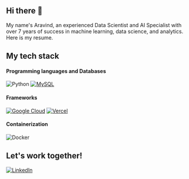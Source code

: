 ## Hi there 👋

My name's Aravind, an experienced Data Scientist and AI Specialist with over 7 years of success in machine learning, data science, and analytics. Here is my resume.

## My tech stack

#### Programming languages and Databases

![Python](https://img.shields.io/badge/python-3670A0?style=for-the-badge&logo=python&logoColor=ffdd54) [![MySQL](https://img.shields.io/badge/MySQL-4479A1?logo=mysql&logoColor=fff)](#)

#### Frameworks

[![Google Cloud](https://img.shields.io/badge/Google%20Cloud-%234285F4.svg?logo=google-cloud&logoColor=white)](#) [![Vercel](https://img.shields.io/badge/Vercel-%23000000.svg?logo=vercel&logoColor=white)](#)

#### Containerization
![Docker](https://img.shields.io/badge/docker-%230db7ed.svg?style=for-the-badge&logo=docker&logoColor=white)

## Let's work together!

[![LinkedIn](https://img.shields.io/badge/linkedin-%230077B5.svg?style=for-the-badge&logo=linkedin&logoColor=white)](https://www.linkedin.com/in/aravind-satheesh/)
<!--
**AravindSatheesh/AravindSatheesh** is a ✨ _special_ ✨ repository because its `README.md` (this file) appears on your GitHub profile.

Here are some ideas to get you started:

- 🔭 I’m currently working on ...
- 🌱 I’m currently learning ...
- 👯 I’m looking to collaborate on ...
- 🤔 I’m looking for help with ...
- 💬 Ask me about ...
- 📫 How to reach me: ...
- 😄 Pronouns: ...
- ⚡ Fun fact: ...
-->

